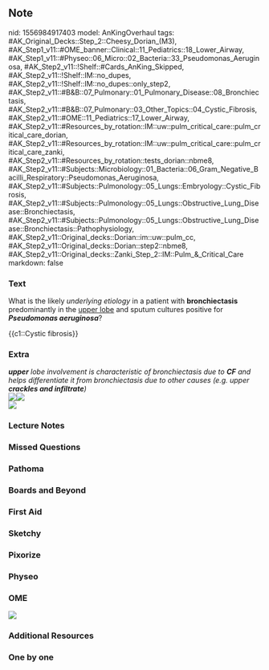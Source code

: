 ## Note
nid: 1556984917403
model: AnKingOverhaul
tags: #AK_Original_Decks::Step_2::Cheesy_Dorian_(M3), #AK_Step1_v11::#OME_banner::Clinical::11_Pediatrics::18_Lower_Airway, #AK_Step1_v11::#Physeo::06_Micro::02_Bacteria::33_Pseudomonas_Aeruginosa, #AK_Step2_v11::!Shelf::#Cards_AnKing_Skipped, #AK_Step2_v11::!Shelf::IM::no_dupes, #AK_Step2_v11::!Shelf::IM::no_dupes::only_step2, #AK_Step2_v11::#B&B::07_Pulmonary::01_Pulmonary_Disease::08_Bronchiectasis, #AK_Step2_v11::#B&B::07_Pulmonary::03_Other_Topics::04_Cystic_Fibrosis, #AK_Step2_v11::#OME::11_Pediatrics::17_Lower_Airway, #AK_Step2_v11::#Resources_by_rotation::IM::uw::pulm_critical_care::pulm_critical_care_dorian, #AK_Step2_v11::#Resources_by_rotation::IM::uw::pulm_critical_care::pulm_critical_care_zanki, #AK_Step2_v11::#Resources_by_rotation::tests_dorian::nbme8, #AK_Step2_v11::#Subjects::Microbiology::01_Bacteria::06_Gram_Negative_Bacilli_Respiratory::Pseudomonas_Aeruginosa, #AK_Step2_v11::#Subjects::Pulmonology::05_Lungs::Embryology::Cystic_Fibrosis, #AK_Step2_v11::#Subjects::Pulmonology::05_Lungs::Obstructive_Lung_Disease::Bronchiectasis, #AK_Step2_v11::#Subjects::Pulmonology::05_Lungs::Obstructive_Lung_Disease::Bronchiectasis::Pathophysiology, #AK_Step2_v11::Original_decks::Dorian::im::uw::pulm_cc, #AK_Step2_v11::Original_decks::Dorian::step2::nbme8, #AK_Step2_v11::Original_decks::Zanki_Step_2::IM::Pulm_&_Critical_Care
markdown: false

### Text
What is the likely <i>underlying etiology</i> in a patient with
<b>bronchiectasis</b> predominantly in the <u>upper lobe</u> and
sputum cultures positive for <i><b>Pseudomonas aeruginosa</b></i>?
<div>
  {{c1::Cystic fibrosis}}
</div>

### Extra
<div>
  <div>
    <div style="font-weight: bold;"></div><i><b>upper</b> lobe
    involvement is characteristic of bronchiectasis due to
    <b>CF</b> and helps differentiate it from bronchiectasis due to
    other causes (e.g. upper <b>crackles and infiltrate</b>)</i>
  </div>
</div>
<div style="display: inline !important;">
  <i><img src="bronchiectasis.png"><img src="ok2.png"></i>
</div>
<div>
  <div>
    <i><img src="paste-348201588621313%20(1).jpg"></i>
  </div>
</div>

### Lecture Notes


### Missed Questions


### Pathoma


### Boards and Beyond


### First Aid


### Sketchy


### Pixorize


### Physeo


### OME
<div class="ome-widget">
  <a href=
  "https://onlinemeded.org/spa/pediatrics/lower-airway/acquire?ref=anki">
  <img src="_OME_AnkiFlashcards_Lesson_2.png"></a>
</div>

### Additional Resources


### One by one

